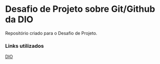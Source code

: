 # Desafio de Projeto sobre Git/Github da DIO
Repositório criado para o Desafio de Projeto.


### Links utilizados 
[DIO](https://web.dio.me/home)
